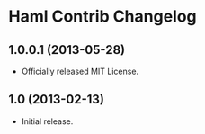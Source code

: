 # Haml Contrib Changelog

## 1.0.0.1 (2013-05-28)

* Officially released MIT License.

## 1.0 (2013-02-13)

* Initial release.